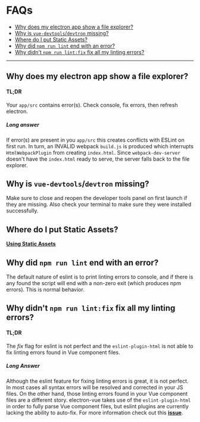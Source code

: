 # FAQs

* [Why does my electron app show a file explorer?](#why-does-my-electron-app-show-a-file-explorer)
* [Why is `vue-devtools`/`devtron` missing?](#why-is-vue-devtoolsdevtron-missing)
* [Where do I put Static Assets?](#where-do-i-put-static-assets)
* [Why did `npm run lint` end with an error?](#why-did-npm-run-lint-end-with-an-error)
* [Why didn't `npm run lint:fix` fix all my linting errors?](#why-didnt-npm-run-lintfix-fix-all-my-linting-errors)

---

## Why does my electron app show a file explorer?

#### TL;DR
Your `app/src` contains error(s). Check console, fix errors, then refresh electron.
##### Long answer
 If error(s) are present in you `app/src` this creates conflicts with ESLint on first run. In turn, an INVALID webpack `build.js` is produced which interrupts `HtmlWebpackPlugin` from creating `index.html`. Since `webpack-dev-server` doesn't have the `index.html` ready to serve, the server falls back to the file explorer.
 
## Why is `vue-devtools`/`devtron` missing?
Make sure to close and reopen the developer tools panel on first launch if they are missing. Also check your terminal to make sure they were installed successfully.

## Where do I put Static Assets?
**[Using Static Assets](renderer-process.md#using-static-assets)**

## Why did `npm run lint` end with an error?

The default nature of eslint is to print linting errors to console, and if there is any found the script will end with a non-zero exit (which produces npm errors). This is normal behavior. 

## Why didn't `npm run lint:fix` fix all my linting errors?

#### TL;DR
The *fix* flag for eslint is not perfect and the `eslint-plugin-html` is not able to fix linting errors found in Vue component files.

##### Long Answer
Although the eslint feature for fixing linting errors is great, it is not perfect. In most cases all syntax errors will be resolved and corrected in your JS files. On the other hand, those linting errors found in your Vue component files are a different story. electron-vue takes use of the `eslint-plugin-html` in order to fully parse Vue component files, but eslint plugins are currently lacking the ability to auto-fix. For more information check out this **[issue](https://github.com/eslint/eslint/issues/5121)**.
